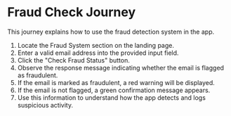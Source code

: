 # Fraud Check Journey

This journey explains how to use the fraud detection system in the app.

1. Locate the Fraud System section on the landing page.
2. Enter a valid email address into the provided input field.
3. Click the "Check Fraud Status" button.
4. Observe the response message indicating whether the email is flagged as fraudulent.
5. If the email is marked as fraudulent, a red warning will be displayed.
6. If the email is not flagged, a green confirmation message appears.
7. Use this information to understand how the app detects and logs suspicious activity.